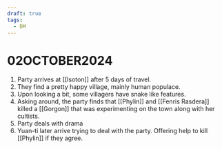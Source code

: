 ```yaml
---
draft: true
tags:
  - DM
---
```


# 02OCTOBER2024

1. Party arrives at [[Isoton]] after 5 days of travel.
2. They find a pretty happy village, mainly human populace. 
3. Upon looking a bit, some villagers have snake like features.
4. Asking around, the party finds that [[Phylin]] and [[Fenris Rasdera]] killed a [[Gorgon]] that was experimenting on the town along with her cultists.
5. Party deals with drama
6. Yuan-ti later arrive trying to deal with the party. Offering help to kill [[Phylin]] if they agree. 